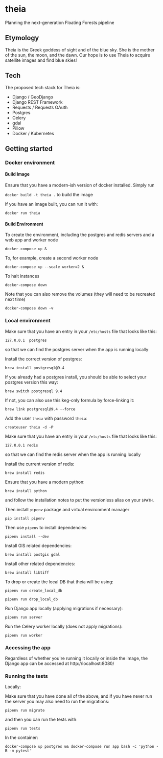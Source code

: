 # theia
Planning the next-generation Floating Forests pipeline

## Etymology

Theia is the Greek goddess of sight and of the blue sky. She is the mother of the sun, the moon, and the dawn. Our hope is to use Theia to acquire satellite images and find blue skies!

## Tech

The proposed tech stack for Theia is:

* Django / GeoDjango
* Django REST Framework
* Requests / Requests OAuth
* Postgres
* Celery
* gdal
* Pillow
* Docker / Kubernetes

## Getting started

### Docker environment

#### Build Image

Ensure that you have a modern-ish version of docker installed. Simply run

`docker build -t theia .` to build the image

If you have an image built, you can run it with:

`docker run theia`

#### Build Environment

To create the environment, including the postgres and redis servers and a web app and worker node

`docker-compose up &`

To, for example, create a second worker node

`docker-compose up --scale worker=2 &`

To halt instances

`docker-compose down`

Note that you can also remove the volumes (they will need to be recreated next time)

`docker-compose down -v`

### Local environment

Make sure that you have an entry in your `/etc/hosts` file that looks like this:

`127.0.0.1  postgres`

so that we can find the postgres server when the app is running locally

Install the correct version of postgres:

`brew install postgresql@9.4`

If you already had a postgres install, you should be able to select your postgres version this way:

`brew switch postgresql 9.4`

If not, you can also use this keg-only formula by force-linking it:

`brew link postgresql@9.4 --force`

Add the user `theia` with password `theia`:

`createuser theia -d -P`

Make sure that you have an entry in your `/etc/hosts` file that looks like this:

`127.0.0.1 redis`

so that we can find the redis server when the app is running locally

Install the current version of redis:

`brew install redis`

Ensure that you have a modern python:

`brew install python`

and follow the installation notes to put the versionless alias on your `$PATH`.

Then install `pipenv` package and virtual environment manager

`pip install pipenv`

Then use `pipenv` to install dependencies:

`pipenv install --dev`

Install GIS related dependencies:

`brew install postgis gdal`

Install other related dependencies:

`brew install libtiff`

To drop or create the local DB that theia will be using:

`pipenv run create_local_db`

`pipenv run drop_local_db`

Run Django app locally (applying migrations if necessary):

`pipenv run server`

Run the Celery worker locally (does not apply migrations):

`pipenv run worker`

### Accessing the app

Regardless of whether you're running it locally or inside the image, the Django app can be accessed at http://localhost:8080/

### Running the tests

Locally:

Make sure that you have done all of the above, and if you have never run the server you may also need to run the migrations:

`pipenv run migrate`

and then you can run the tests with

`pipenv run tests`

In the container:

`docker-compose up postgres && docker-compose run app bash -c 'python -B -m pytest'`
